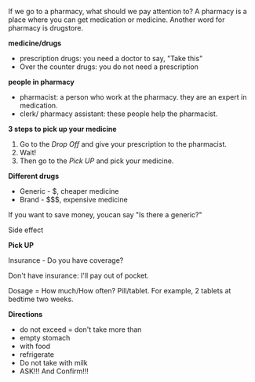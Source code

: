 
If we go to a pharmacy, what should we pay attention to? A pharmacy is a place where you can get medication or medicine. Another word for pharmacy is drugstore. 

**medicine/drugs**

- prescription drugs: you need a doctor to say, "Take this"
- Over the counter drugs: you do not need a prescription

**people in pharmacy**

- pharmacist: a person who work at the pharmacy. they are an expert in medication. 
- clerk/ pharmacy assistant: these people help the pharmacist.

**3 steps to pick up your medicine**

1. Go to the *Drop Off* and give your prescription to the pharmacist.
2. Wait!
3. Then go to the *Pick UP* and pick your medicine.

**Different drugs**

- Generic - $, cheaper medicine
- Brand - $$$, expensive medicine

If you want to save money, youcan say "Is there a generic?"

Side effect

**Pick UP**

Insurance - Do you have coverage?

Don't have insurance: I'll pay out of pocket.

Dosage = How much/How often? Pill/tablet. For example, 2 tablets at bedtime two weeks.

**Directions**

- do not exceed = don't take more than
- empty stomach
- with food
- refrigerate
- Do not take with milk
- ASK!!! And Confirm!!!

 

